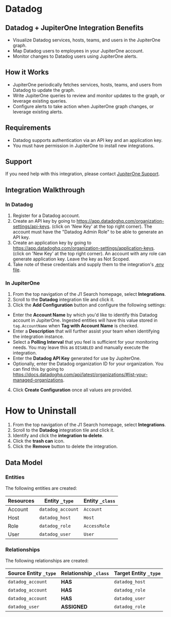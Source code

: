 # Datadog

## Datadog + JupiterOne Integration Benefits

- Visualize Datadog services, hosts, teams, and users in the JupiterOne graph.
- Map Datadog users to employees in your JupiterOne account.
- Monitor changes to Datadog users using JupiterOne alerts.

## How it Works

- JupiterOne periodically fetches services, hosts, teams, and users from Datadog
  to update the graph.
- Write JupiterOne queries to review and monitor updates to the graph, or
  leverage existing queries.
- Configure alerts to take action when JupiterOne graph changes, or leverage
  existing alerts.

## Requirements

- Datadog supports authentication via an API key and an application key.
- You must have permission in JupiterOne to install new integrations.

## Support

If you need help with this integration, please contact
[JupiterOne Support](https://support.jupiterone.io).

## Integration Walkthrough

### In Datadog

1. Register for a Datadog account.
2. Create an API key by going to
   https://app.datadoghq.com/organization-settings/api-keys. (click on 'New Key'
   at the top right corner). The account must have the "Datadog Admin Role" to
   be able to generate an API key.
3. Create an application key by going to
   https://app.datadoghq.com/organization-settings/application-keys. (click on
   'New Key' at the top right corner). An account with any role can generate
   application key. Leave the key as Not Scoped.
4. Take note of these credentials and supply them to the integration's
   [.env file](../env.example).

### In JupiterOne

1. From the top navigation of the J1 Search homepage, select **Integrations**.
2. Scroll to the **Datadog** integration tile and click it.
3. Click the **Add Configuration** button and configure the following settings:

- Enter the **Account Name** by which you'd like to identify this Datadog
  account in JupiterOne. Ingested entities will have this value stored in
  `tag.AccountName` when **Tag with Account Name** is checked.
- Enter a **Description** that will further assist your team when identifying
  the integration instance.
- Select a **Polling Interval** that you feel is sufficient for your monitoring
  needs. You may leave this as `DISABLED` and manually execute the integration.
- Enter the **Datadog API Key** generated for use by JupiterOne.
- Optionally, enter the Datadog organization ID for your organization. You can
  find this by going to https://docs.datadoghq.com/api/latest/organizations/#list-your-managed-organizations.

4. Click **Create Configuration** once all values are provided.

# How to Uninstall

1. From the top navigation of the J1 Search homepage, select **Integrations**.
2. Scroll to the **Datadog** integration tile and click it.
3. Identify and click the **integration to delete**.
4. Click the **trash can** icon.
5. Click the **Remove** button to delete the integration.

<!-- {J1_DOCUMENTATION_MARKER_START} -->
<!--
********************************************************************************
NOTE: ALL OF THE FOLLOWING DOCUMENTATION IS GENERATED USING THE
"j1-integration document" COMMAND. DO NOT EDIT BY HAND! PLEASE SEE THE DEVELOPER
DOCUMENTATION FOR USAGE INFORMATION:

https://github.com/JupiterOne/sdk/blob/main/docs/integrations/development.md
********************************************************************************
-->

## Data Model

### Entities

The following entities are created:

| Resources | Entity `_type`    | Entity `_class` |
| --------- | ----------------- | --------------- |
| Account   | `datadog_account` | `Account`       |
| Host      | `datadog_host`    | `Host`          |
| Role      | `datadog_role`    | `AccessRole`    |
| User      | `datadog_user`    | `User`          |

### Relationships

The following relationships are created:

| Source Entity `_type` | Relationship `_class` | Target Entity `_type` |
| --------------------- | --------------------- | --------------------- |
| `datadog_account`     | **HAS**               | `datadog_host`        |
| `datadog_account`     | **HAS**               | `datadog_role`        |
| `datadog_account`     | **HAS**               | `datadog_user`        |
| `datadog_user`        | **ASSIGNED**          | `datadog_role`        |

<!--
********************************************************************************
END OF GENERATED DOCUMENTATION AFTER BELOW MARKER
********************************************************************************
-->
<!-- {J1_DOCUMENTATION_MARKER_END} -->
